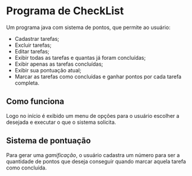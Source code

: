 # Programa de CheckList
Um programa java com sistema de pontos, que permite ao usuário:
- Cadastrar tarefas;
- Excluir tarefas;
- Editar tarefas;
- Exibir todas as tarefas e quantas já foram concluídas;
- Exibir apenas as tarefas concluídas;
- Exibir sua pontuação atual;
- Marcar as tarefas como concluídas e ganhar pontos por cada tarefa completa.

## Como funciona
Logo no início é exibido um menu de opções para o usuário escolher a desejada e executar o que o sistema solicita.

## Sistema de pontuação
Para gerar uma *gamificação*, o usuário cadastra um número para ser a quantidade de pontos que deseja conseguir quando marcar aquela tarefa como concluída.
